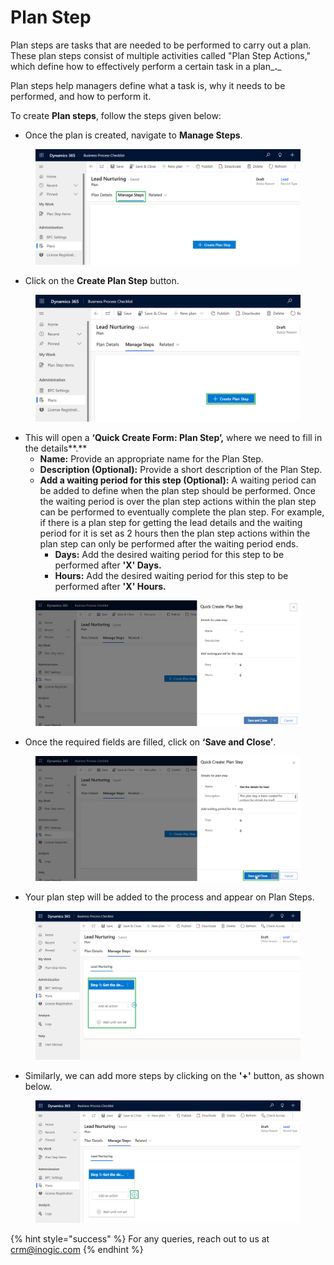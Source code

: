 # Plan Step

Plan steps are tasks that are needed to be performed to carry out a plan. These plan steps consist of multiple activities called "Plan Step Actions," which define how to effectively perform a certain task in a plan_**.**_

Plan steps help managers define what a task is, why it needs to be performed, and how to perform it.

To create **Plan steps**, follow the steps given below:

* Once the plan is created, navigate to **Manage Steps**.

<figure><img src="../../../../.gitbook/assets/Plan step.png" alt=""><figcaption></figcaption></figure>

* Click on the **Create Plan Step** button.

<figure><img src="../../../../.gitbook/assets/plan step_2 (1).png" alt=""><figcaption></figcaption></figure>

* This will open a **‘Quick Create Form: Plan Step’,** where we need to fill in the details**.**
  * **Name:** Provide an appropriate name for the Plan Step.
  * **Description (Optional):** Provide a short description of the Plan Step.
  * **Add a waiting period for this step (Optional):** A waiting period can be added to define when the plan step should be performed. Once the waiting period is over the plan step actions within the plan step can be performed to eventually complete the plan step. For example, if there is a plan step for getting the lead details and the waiting period for it is set as 2 hours then the plan step actions within the plan step can only be performed after the waiting period ends.
    * **Days:** Add the desired waiting period for this step to be performed after **'X' Days.**
    * **Hours:** Add the desired waiting period for this step to be performed after **'X' Hours.**

<figure><img src="../../../../.gitbook/assets/Plan step_3.png" alt=""><figcaption></figcaption></figure>

* Once the required fields are filled, click on **‘Save and Close’**.

<figure><img src="../../../../.gitbook/assets/Plan Step3.1 (1) (1).png" alt=""><figcaption></figcaption></figure>

* Your plan step will be added to the process and appear on Plan Steps.

<figure><img src="../../../../.gitbook/assets/Plan step_4 (1).png" alt=""><figcaption></figcaption></figure>

* Similarly, we can add more steps by clicking on the **'+'** button, as shown below.

<figure><img src="../../../../.gitbook/assets/plan step_5 (1).png" alt=""><figcaption></figcaption></figure>

{% hint style="success" %}
For any queries, reach out to us at [crm@inogic.com](mailto:crm@inogic.com)
{% endhint %}
